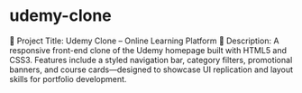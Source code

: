 # udemy-clone
🧠 Project Title: Udemy Clone – Online Learning Platform 📌 Description: A responsive front-end clone of the Udemy homepage built with HTML5 and CSS3. Features include a styled navigation bar, category filters, promotional banners, and course cards—designed to showcase UI replication and layout skills for portfolio development.
